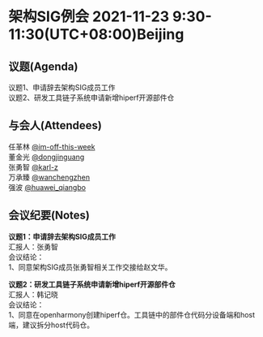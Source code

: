 # 架构SIG例会 2021-11-23 9:30-11:30(UTC+08:00)Beijing

## 议题(Agenda)

议题1、申请辞去架构SIG成员工作  
议题2、研发工具链子系统申请新增hiperf开源部件仓  

## 与会人(Attendees)

任革林 [@im-off-this-week](https://gitee.com/im-off-this-week)  
董金光 [@dongjinguang](https://gitee.com/dongjinguang)  
张勇智 [@karl-z](https://gitee.com/karl-z)  
万承臻 [@wanchengzhen](https://gitee.com/wanchengzhen)  
强波   [@huawei_qiangbo](https://gitee.com/huawei_qiangbo)  

## 会议纪要(Notes)

**议题1：申请辞去架构SIG成员工作**  
汇报人：张勇智  
会议结论：  
1、同意架构SIG成员张勇智相关工作交接给赵文华。  

**议题2：研发工具链子系统申请新增hiperf开源部件仓**  
汇报人：韩记晓  
会议结论：  
1、同意在openharmony创建hiperf仓。工具链中的部件仓代码分设备端和host端，建议拆分host代码仓。  
